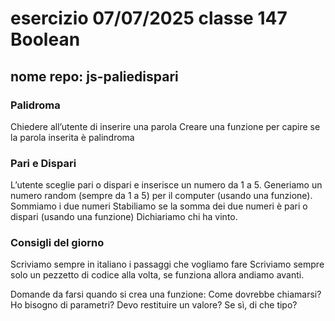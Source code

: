 # esercizio 07/07/2025 classe 147 Boolean

## nome repo: js-paliedispari

### Palidroma

Chiedere all’utente di inserire una parola
Creare una funzione per capire se la parola inserita è palindroma

### Pari e Dispari

L’utente sceglie pari o dispari e inserisce un numero da 1 a 5.
Generiamo un numero random (sempre da 1 a 5) per il computer (usando una funzione).
Sommiamo i due numeri
Stabiliamo se la somma dei due numeri è pari o dispari (usando una funzione)
Dichiariamo chi ha vinto.

### Consigli del giorno

Scriviamo sempre in italiano i passaggi che vogliamo fare
Scriviamo sempre solo un pezzetto di codice alla volta, se funziona allora andiamo avanti.

Domande da farsi quando si crea una funzione:
Come dovrebbe chiamarsi?
Ho bisogno di parametri?
Devo restituire un valore?
Se sì, di che tipo?

